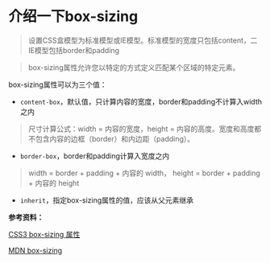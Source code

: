 # 介绍一下box-sizing

> 设置CSS盒模型为标准模型或IE模型。标准模型的宽度只包括content，二IE模型包括border和padding

> box-sizing属性允许您以特定的方式定义匹配某个区域的特定元素。

box-sizing属性可以为三个值：

- `content-box`，默认值，只计算内容的宽度，border和padding不计算入width之内

> 尺寸计算公式：width = 内容的宽度，height = 内容的高度。宽度和高度都不包含内容的边框（border）和内边距（padding）。

- `border-box`，border和padding计算入宽度之内

> width = border + padding + 内容的  width，
height = border + padding + 内容的 height

- `inherit`，指定box-sizing属性的值，应该从父元素继承

**参考资料：**

[CSS3 box-sizing 属性](http://www.w3school.com.cn/cssref/pr_box-sizing.asp)

[MDN box-sizing](https://developer.mozilla.org/zh-CN/docs/Web/CSS/box-sizing)